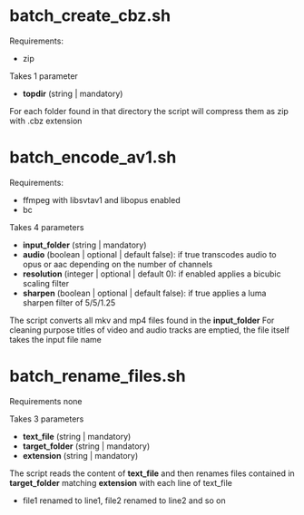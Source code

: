 # batch_create_cbz.sh
Requirements:
- zip

Takes 1 parameter
- **topdir** (string | mandatory)

For each folder found in that directory the script will compress them as zip with .cbz extension
# batch_encode_av1.sh
Requirements:
- ffmpeg with libsvtav1 and libopus enabled
- bc

Takes 4 parameters
- **input_folder** (string | mandatory)
- **audio** (boolean | optional | default false): if true transcodes audio to opus or aac depending on the number of channels
- **resolution** (integer | optional | default 0): if enabled applies a bicubic scaling filter
- **sharpen** (boolean | optional | default false): if true applies a luma sharpen filter of 5/5/1.25

The script converts all mkv and mp4 files found in the **input_folder**
For cleaning purpose titles of video and audio tracks are emptied, the file itself takes the input file name

# batch_rename_files.sh
Requirements none

Takes 3 parameters
- **text_file** (string | mandatory)
- **target_folder** (string | mandatory)
- **extension** (string | mandatory)

The script reads the content of **text_file** and then renames files contained in **target_folder** matching **extension** with each line of text_file
- file1 renamed to line1, file2 renamed to line2 and so on
